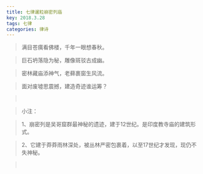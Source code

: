 ```yaml
---
title: 七律暹粒崩密列庙
key: 2018.3.28
tags: 七律
categories: 律诗
---
```


<blockquote class="blockquote-center">满目苍痍看佛楼，千年一眼想春秋。
</blockquote>
<blockquote class="blockquote-center">巨石坍落隐为秘，雕像斑驳古成幽。
</blockquote>
<blockquote class="blockquote-center">密林藏庙添神气，老藓裹窗生风流。
</blockquote>
<blockquote class="blockquote-center">面对废墟思震撼，建造奇迹谁运筹？
</blockquote>
<blockquote class="blockquote-center"></br>
</blockquote>
<blockquote class="blockquote-center">小注：
</blockquote>
<blockquote class="blockquote-center">1、崩密列是吴哥窟群最神秘的遗迹，建于12世纪。是印度教寺庙的建筑形式。
</blockquote>
<blockquote class="blockquote-center">2、它建于莽莽雨林深处，被丛林严密包裹着，以至17世纪才发现，现仍不失神秘。
</blockquote>
<blockquote class="blockquote-center"></br>
</blockquote>
